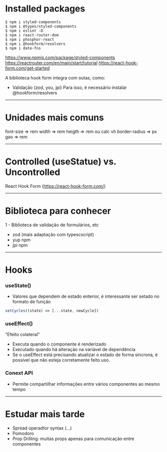 # Installed packages
```
$ npm i styled-components
$ npm i @types/styled-components
$ npm i eslint -D
$ npm i react-router-dom
$ npm i phosphor-react
$ npm i @hookform/resolvers
$ npm i date-fns
```
https://www.npmjs.com/package/styled-components
https://reactrouter.com/en/main/start/tutorial
https://react-hook-form.com/get-started

A biblioteca hook form integra com outas, como:
- Validação (zod, you, jpi)
Para isso, é necessário instalar @hookform/resolvers

---

# Unidades mais comuns

font-size => rem
width => rem
heigth => rem ou calc vh
border-radius => px
gao => rem

---

# Controlled (useStatue) vs. Uncontrolled
React Hook Form (https://react-hook-form.com/)

---

# Biblioteca para conhecer
1 - Biblioteca de validação de formulários, etc
- zod (mais adaptação com typescscript)
- yup npm
- jpi npm

---

# Hooks
### useState()
- Valores que dependem de estado enterior, é interessante ser setado no formato de função
```js
setCycles((state) => [...state, newCycle])
```
### useEffect() 
"Efeito colateral"
- Executa quando o componente é renderizado
- Executado quando há alteração na variável de dependência
- Se o useEffect está precisando atualizar o estado de forma síncrona, é possível que não esteja corretamente feito uso.

### Conext API
- Permite compartilhar informações entre vários componentes ao mesmo tempo

---

# Estudar mais tarde
- Spread operadtor syntax (...)
- Pomodoro
- Prop Drilling: muitas props apenas para comunicação entre componentes